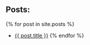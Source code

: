 ## Posts:


{% for post in site.posts %}
* <a href="{{ site.url }}{{ post.url }}">{{ post.title }}</a>
{% endfor %}

